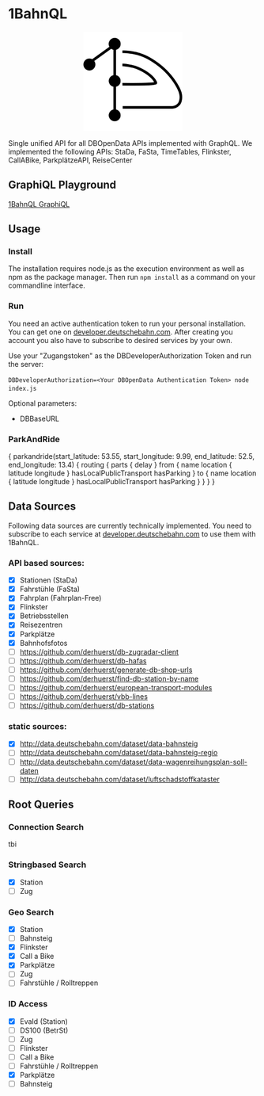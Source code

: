 # 1BahnQL
<p align="center">
  <img src="logo.svg" margin="auto" height="200" width="200">
</p>

Single unified API for all DBOpenData APIs implemented with GraphQL. We implemented the following APIs: StaDa, FaSta, TimeTables, Flinkster, CallABike, ParkplätzeAPI, ReiseCenter



## GraphiQL Playground
[1BahnQL GraphiQL](https://bahnql.herokuapp.com/graphql)

## Usage
### Install
The installation requires node.js as the execution environment as well as npm as the package manager. Then run `npm install` as a command on your commandline interface.

### Run
You need an active authentication token to run your personal installation. You can get one on [developer.deutschebahn.com](https://developer.deutschebahn.com). After creating you account you also have to subscribe to desired services by your own.

Use your "Zugangstoken" as the DBDeveloperAuthorization Token and run the server:

`DBDeveloperAuthorization=<Your DBOpenData Authentication Token> node index.js`

Optional parameters:
- DBBaseURL

### ParkAndRide

{
  parkandride(start_latitude: 53.55, start_longitude: 9.99, end_latitude: 52.5, end_longitude: 13.4) {
    routing {
      parts {
        delay
      }
      from {
        name
        location {
          latitude
          longitude
        }
        hasLocalPublicTransport
        hasParking
      }
      to {
        name
        location {
          latitude
          longitude
        }
        hasLocalPublicTransport
        hasParking
      }
    }
  }
}



## Data Sources
Following data sources are currently technically implemented. You need to subscribe to each service at [developer.deutschebahn.com](https://developer.deutschebahn.com) to use them with 1BahnQL.

### API based sources:

- [x] Stationen (StaDa)
- [x] Fahrstühle (FaSta)
- [x] Fahrplan (Fahrplan-Free)
- [x] Flinkster 
- [x] Betriebsstellen
- [x] Reisezentren
- [x] Parkplätze
- [x] Bahnhofsfotos
- [ ] https://github.com/derhuerst/db-zugradar-client
- [ ] https://github.com/derhuerst/db-hafas
- [ ] https://github.com/derhuerst/generate-db-shop-urls
- [ ] https://github.com/derhuerst/find-db-station-by-name
- [ ] https://github.com/derhuerst/european-transport-modules
- [ ] https://github.com/derhuerst/vbb-lines
- [ ] https://github.com/derhuerst/db-stations

### static sources:
- [x] http://data.deutschebahn.com/dataset/data-bahnsteig
- [ ] http://data.deutschebahn.com/dataset/data-bahnsteig-regio
- [ ] http://data.deutschebahn.com/dataset/data-wagenreihungsplan-soll-daten
- [ ] http://data.deutschebahn.com/dataset/luftschadstoffkataster

## Root Queries

### Connection Search

tbi

### Stringbased Search
- [x] Station
- [ ] Zug

### Geo Search
- [x] Station
- [ ] Bahnsteig
- [x] Flinkster
- [x] Call a Bike
- [x] Parkplätze
- [ ] Zug
- [ ] Fahrstühle / Rolltreppen

### ID Access
- [x] EvaId (Station)
- [ ] DS100 (BetrSt)
- [ ] Zug
- [ ] Flinkster
- [ ] Call a Bike
- [ ] Fahrstühle / Rolltreppen
- [x] Parkplätze
- [ ] Bahnsteig
